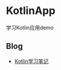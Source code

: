 # KotlinApp
学习Kotlin应用demo

## Blog
- [Kotlin学习笔记](http://blog.csdn.net/u011486491/article/details/54089937)
